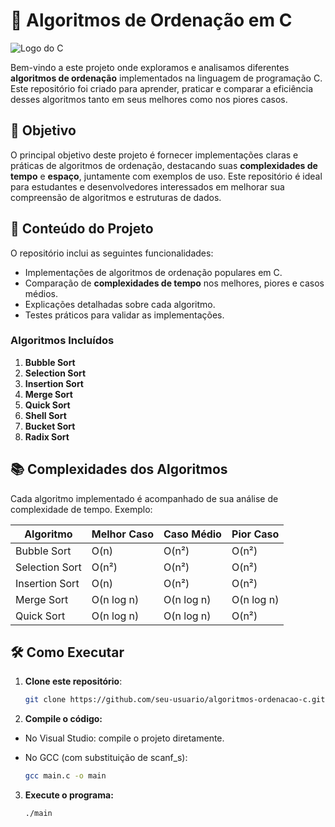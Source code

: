 # 🐚 Algoritmos de Ordenação em C

![Logo do C](https://upload.wikimedia.org/wikipedia/commons/3/35/The_C_Programming_Language_logo.svg)

Bem-vindo a este projeto onde exploramos e analisamos diferentes **algoritmos de ordenação** implementados na linguagem de programação C. Este repositório foi criado para aprender, praticar e comparar a eficiência desses algoritmos tanto em seus melhores como nos piores casos.

## 🚀 Objetivo
O principal objetivo deste projeto é fornecer implementações claras e práticas de algoritmos de ordenação, destacando suas **complexidades de tempo** e **espaço**, juntamente com exemplos de uso. Este repositório é ideal para estudantes e desenvolvedores interessados em melhorar sua compreensão de algoritmos e estruturas de dados.

## 📂 Conteúdo do Projeto
O repositório inclui as seguintes funcionalidades:
- Implementações de algoritmos de ordenação populares em C.
- Comparação de **complexidades de tempo** nos melhores, piores e casos médios.
- Explicações detalhadas sobre cada algoritmo.
- Testes práticos para validar as implementações.

### Algoritmos Incluídos
1. **Bubble Sort**
2. **Selection Sort**
3. **Insertion Sort**
4. **Merge Sort**
5. **Quick Sort**
6. **Shell Sort**
7. **Bucket Sort**
8. **Radix Sort**

## 📚 Complexidades dos Algoritmos
Cada algoritmo implementado é acompanhado de sua análise de complexidade de tempo. Exemplo:

| Algoritmo         | Melhor Caso      | Caso Médio       | Pior Caso       |
|--------------------|------------------|------------------|-----------------|
| Bubble Sort       | O(n)            | O(n²)           | O(n²)          |
| Selection Sort    | O(n²)           | O(n²)           | O(n²)          |
| Insertion Sort    | O(n)            | O(n²)           | O(n²)          |
| Merge Sort        | O(n log n)      | O(n log n)      | O(n log n)     |
| Quick Sort        | O(n log n)      | O(n log n)      | O(n²)          |

## 🛠️ Como Executar
1. **Clone este repositório**:
   ```bash
   git clone https://github.com/seu-usuario/algoritmos-ordenacao-c.git

2. **Compile o código:**
- No Visual Studio: compile o projeto diretamente.
- No GCC (com substituição de scanf_s):

    ```bash
    gcc main.c -o main

3. **Execute o programa:**

    ```bash
    ./main
